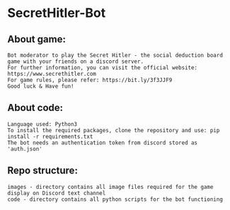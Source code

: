 # SecretHitler-Bot

## About game:

    Bot moderator to play the Secret Hitler - the social deduction board game with your friends on a discord server.
    For further information, you can visit the official website: https://www.secrethitler.com
    For game rules, please refer: https://bit.ly/3f3JJF9
    Good luck & Have fun!

## About code:

    Language used: Python3
    To install the required packages, clone the repository and use: pip install -r requirements.txt
    The bot needs an authentication token from discord stored as 'auth.json'


## Repo structure:

    images - directory contains all image files required for the game display on Discord text channel
    code - directory contains all python scripts for the bot functioning
